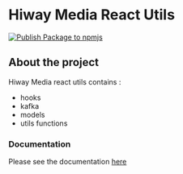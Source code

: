 # Hiway Media React Utils
[![Publish Package to npmjs](https://github.com/Allan-Nava/hm-react-utils/actions/workflows/npm.yml/badge.svg)](https://github.com/Allan-Nava/hm-react-utils/actions/workflows/npm.yml)

## About the project 

Hiway Media react utils contains :

- hooks
- kafka
- models
- utils functions


### Documentation

Please see the documentation [here](https://allan-nava.github.io/hm-react-utils/) 

